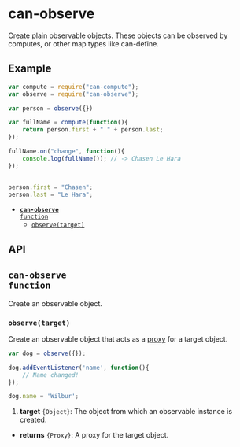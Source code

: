 # can-observe

Create plain observable objects. These objects can be observed by computes, or other map types like can-define.

## Example

```js
var compute = require("can-compute");
var observe = require("can-observe");

var person = observe({})

var fullName = compute(function(){
	return person.first + " " + person.last;
});

fullName.on("change", function(){
	console.log(fullName()); // -> Chasen Le Hara
});


person.first = "Chasen";
person.last = "Le Hara";
```

- <code>[__can-observe__ function](#can-observe-function)</code>
  - <code>[observe(target)](#observetarget)</code>

## API


## <code>__can-observe__ function</code>
Create an observable object.


### <code>observe(target)</code>


Create an observable object that acts as a [proxy](https://developer.mozilla.org/en-US/docs/Web/JavaScript/Reference/Global_Objects/Proxy) for a target object.

```js
var dog = observe({});

dog.addEventListener('name', function(){
	// Name changed!
});

dog.name = 'Wilbur';
```


1. __target__ <code>{Object}</code>:
  The object from which an observable instance is created.


- __returns__ <code>{Proxy}</code>:
  A proxy for the target object.
